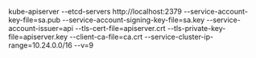 kube-apiserver --etcd-servers http://localhost:2379 --service-account-key-file=sa.pub --service-account-signing-key-file=sa.key --service-account-issuer=api --tls-cert-file=apiserver.crt --tls-private-key-file=apiserver.key --client-ca-file=ca.crt  --service-cluster-ip-range=10.24.0.0/16 --v=9
